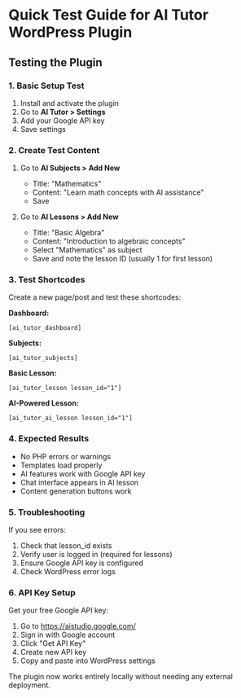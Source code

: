# Quick Test Guide for AI Tutor WordPress Plugin

## Testing the Plugin

### 1. Basic Setup Test
1. Install and activate the plugin
2. Go to **AI Tutor > Settings**
3. Add your Google API key
4. Save settings

### 2. Create Test Content
1. Go to **AI Subjects > Add New**
   - Title: "Mathematics"
   - Content: "Learn math concepts with AI assistance"
   - Save

2. Go to **AI Lessons > Add New**
   - Title: "Basic Algebra"
   - Content: "Introduction to algebraic concepts"
   - Select "Mathematics" as subject
   - Save and note the lesson ID (usually 1 for first lesson)

### 3. Test Shortcodes
Create a new page/post and test these shortcodes:

**Dashboard:**
```
[ai_tutor_dashboard]
```

**Subjects:**
```
[ai_tutor_subjects]
```

**Basic Lesson:**
```
[ai_tutor_lesson lesson_id="1"]
```

**AI-Powered Lesson:**
```
[ai_tutor_ai_lesson lesson_id="1"]
```

### 4. Expected Results
- No PHP errors or warnings
- Templates load properly
- AI features work with Google API key
- Chat interface appears in AI lesson
- Content generation buttons work

### 5. Troubleshooting
If you see errors:
1. Check that lesson_id exists
2. Verify user is logged in (required for lessons)
3. Ensure Google API key is configured
4. Check WordPress error logs

### 6. API Key Setup
Get your free Google API key:
1. Go to https://aistudio.google.com/
2. Sign in with Google account
3. Click "Get API Key"
4. Create new API key
5. Copy and paste into WordPress settings

The plugin now works entirely locally without needing any external deployment.